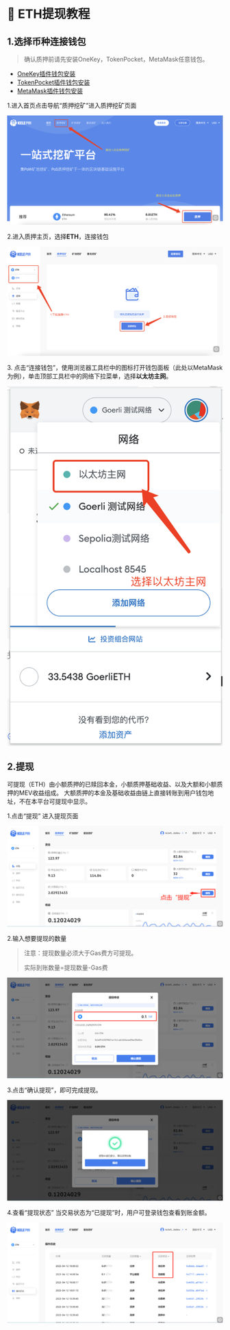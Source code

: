
# 🔑 ETH提现教程

## **1.选择币种连接钱包**
>确认质押前请先安装OneKey，TokenPocket，MetaMask任意钱包。
- [OneKey插件钱包安装](https://onekey.so/zh_CN/download?client=browserExtension)
- [TokenPocket插件钱包安装](https://extension.tokenpocket.pro/#/)
- [MetaMask插件钱包安装](https://metamask.io/download/)

1.进入首页点击导航“质押挖矿”进入质押挖矿页面

![](<../../.gitbook/assets/0213/1.png>)

2.进入质押主页，选择**ETH**，连接钱包

![下拉选择ETH](<../../.gitbook/assets/0213/2.png>)

3\. 点击“连接钱包”，使用浏览器工具栏中的图标打开钱包面板（此处以MetaMask为例），单击顶部工具栏中的网络下拉菜单，选择**以太坊主网**。

![选择以太坊主网](<../../.gitbook/assets/0213/5.png>)

## **2.提现**
可提现（ETH）由小额质押的已赎回本金，小额质押基础收益、以及大额和小额质押的MEV收益组成。
大额质押的本金及基础收益由链上直接转账到用户钱包地址，不在本平台可提现中显示。

1.点击“提现” 进入提现页面

![点击提现](<../../.gitbook/assets/0413/3-1.png>)

2.输入想要提现的数量
>注意：提现数量必须大于Gas费方可提现。
>
>实际到账数量=提现数量-Gas费

![提现数量](<../../.gitbook/assets/0413/3-2.png>)

3.点击“确认提现”，即可完成提现。

![确认提现](<../../.gitbook/assets/0413/3-3.png>)

4.查看“提现状态”
当交易状态为“已提现”时，用户可登录钱包查看到账金额。

![提现状态](<../../.gitbook/assets/0413/3-4.png>)

